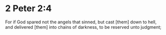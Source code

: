 # 2 Peter 2:4

For if God spared not the angels that sinned, but cast [them] down to hell, and delivered [them] into chains of darkness, to be reserved unto judgment;